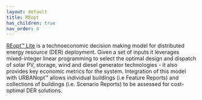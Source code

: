 ```yaml
---
layout: default
title: REopt
has_children: true
nav_order: 4
---
```


[REopt™ Lite](https://reopt.nrel.gov/tool) is a technoeconomic decision making model for distributed energy resource (DER) deployment. Given a set of inputs it leverages mixed-integer linear programming to select the optimal design and dispatch of solar PV, storage, wind and diesel generator technologies - it also provides key economic metrics for the system. Integration of this model with URBANopt™ allows individual buildings (i.e Feature Reports) and collections of buildings (i.e. Scenario Reports) to be assessed for cost-optimal DER solutions. 

